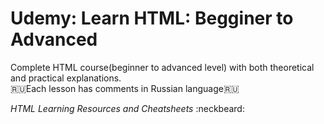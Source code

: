 # Udemy: Learn HTML: Begginer to Advanced #  

Complete HTML course(beginner to advanced level) with both theoretical and practical explanations.  
🇷🇺Each lesson has comments in Russian language🇷🇺
 
 
_HTML Learning Resources and Cheatsheets_ :neckbeard:

